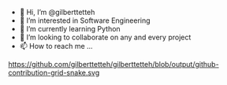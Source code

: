 - 👋 Hi, I’m @gilberttetteh
- 👀 I’m interested in Software Engineering
- 🌱 I’m currently learning Python
- 💞️ I’m looking to collaborate on any and every project
- 📫 How to reach me ...

<!---
gilberttetteh/gilberttetteh is a ✨ special ✨ repository because its `README.md` (this file) appears on your GitHub profile.
You can click the Preview link to take a look at your changes.
--->



https://github.com/gilberttetteh/gilberttetteh/blob/output/github-contribution-grid-snake.svg

